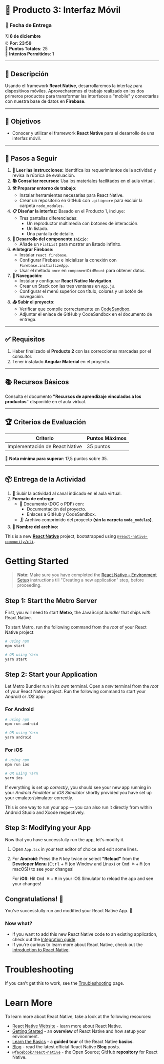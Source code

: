 # 📱 **Producto 3: Interfaz Móvil**

### 📅 **Fecha de Entrega**  
🗓 **8 de diciembre**  
⏰ **Por: 23:59**  
📌 **Puntos Totales**: 25  
🔁 **Intentos Permitidos**: 1  

---

## 🌟 **Descripción**  
Usando el framework **React Native**, desarrollaremos la interfaz para dispositivos móviles. Aprovecharemos el trabajo realizado en los dos primeros productos para transformar las interfaces a "mobile" y conectarlas con nuestra base de datos en **Firebase**.

---

## 🎯 **Objetivos**  
- Conocer y utilizar el framework **React Native** para el desarrollo de una interfaz móvil.

---

## 📝 **Pasos a Seguir**  

1. **📖 Leer las instrucciones:** Identifica los requerimientos de la actividad y revisa la rúbrica de evaluación.  
2. **📚 Consultar recursos:** Usa los materiales facilitados en el aula virtual.  
3. **🛠 Preparar entorno de trabajo:**  
    - Instalar herramientas necesarias para React Native.  
    - Crear un repositorio en GitHub con `.gitignore` para excluir la carpeta `node_modules`.  
4. **📋 Diseñar la interfaz:** Basado en el Producto 1, incluye:  
    - Tres pantallas diferenciadas:  
        - Un reproductor multimedia con botones de interacción.  
        - Un listado.  
        - Una pantalla de detalle.  
5. **🚀 Desarrollo del componente `Inicio`:**  
    - Añade un `FlatList` para mostrar un listado infinito.  
6. **🔥 Integrar Firebase:**  
    - Instalar `react firebase`.  
    - Configurar Firebase e inicializar la conexión con `Firebase.initializeApp`.  
    - Usar el método `once` en `componentDidMount` para obtener datos.  
7. **🔀 Navegación:**  
    - Instalar y configurar **React Native Navigation**.  
    - Crear un Stack con las tres ventanas en `App.js`.  
    - Configurar el menú superior con título, colores y un botón de navegación.  
8. **📤 Subir el proyecto:**  
    - Verificar que compile correctamente en [CodeSandbox](https://codesandbox.io/).  
    - Adjuntar el enlace de GitHub y CodeSandbox en el documento de entrega.

---

## ✅ **Requisitos**  

1. Haber finalizado el **Producto 2** con las correcciones marcadas por el consultor.  
2. Tener instalado **Angular Material** en el proyecto.  

---

## 📚 **Recursos Básicos**  
Consulta el documento **"Recursos de aprendizaje vinculados a los productos"** disponible en el aula virtual.

---

## 🏆 **Criterios de Evaluación**  

| **Criterio**                          | **Puntos Máximos** |  
|---------------------------------------|--------------------|  
| Implementación de React Native        | 35 puntos          |  

📌 **Nota mínima para superar**: 17,5 puntos sobre 35.  

---

## 📦 **Entrega de la Actividad**  

1. 📩 Subir la actividad al canal indicado en el aula virtual.  
2. **Formato de entrega:**  
    - 📄 Documento (DOC o PDF) con:  
        - Documentación del proyecto.  
        - Enlaces a GitHub y CodeSandbox.  
    - 🗜 Archivo comprimido del proyecto **(sin la carpeta `node_modules`)**.  
3. **📁 Nombre del archivo:**  


This is a new [**React Native**](https://reactnative.dev) project, bootstrapped using [`@react-native-community/cli`](https://github.com/react-native-community/cli).

# Getting Started

>**Note**: Make sure you have completed the [React Native - Environment Setup](https://reactnative.dev/docs/environment-setup) instructions till "Creating a new application" step, before proceeding.

## Step 1: Start the Metro Server

First, you will need to start **Metro**, the JavaScript _bundler_ that ships _with_ React Native.

To start Metro, run the following command from the _root_ of your React Native project:

```bash
# using npm
npm start

# OR using Yarn
yarn start
```

## Step 2: Start your Application

Let Metro Bundler run in its _own_ terminal. Open a _new_ terminal from the _root_ of your React Native project. Run the following command to start your _Android_ or _iOS_ app:

### For Android

```bash
# using npm
npm run android

# OR using Yarn
yarn android
```

### For iOS

```bash
# using npm
npm run ios

# OR using Yarn
yarn ios
```

If everything is set up _correctly_, you should see your new app running in your _Android Emulator_ or _iOS Simulator_ shortly provided you have set up your emulator/simulator correctly.

This is one way to run your app — you can also run it directly from within Android Studio and Xcode respectively.

## Step 3: Modifying your App

Now that you have successfully run the app, let's modify it.

1. Open `App.tsx` in your text editor of choice and edit some lines.
2. For **Android**: Press the <kbd>R</kbd> key twice or select **"Reload"** from the **Developer Menu** (<kbd>Ctrl</kbd> + <kbd>M</kbd> (on Window and Linux) or <kbd>Cmd ⌘</kbd> + <kbd>M</kbd> (on macOS)) to see your changes!

   For **iOS**: Hit <kbd>Cmd ⌘</kbd> + <kbd>R</kbd> in your iOS Simulator to reload the app and see your changes!

## Congratulations! :tada:

You've successfully run and modified your React Native App. :partying_face:

### Now what?

- If you want to add this new React Native code to an existing application, check out the [Integration guide](https://reactnative.dev/docs/integration-with-existing-apps).
- If you're curious to learn more about React Native, check out the [Introduction to React Native](https://reactnative.dev/docs/getting-started).

# Troubleshooting

If you can't get this to work, see the [Troubleshooting](https://reactnative.dev/docs/troubleshooting) page.

# Learn More

To learn more about React Native, take a look at the following resources:

- [React Native Website](https://reactnative.dev) - learn more about React Native.
- [Getting Started](https://reactnative.dev/docs/environment-setup) - an **overview** of React Native and how setup your environment.
- [Learn the Basics](https://reactnative.dev/docs/getting-started) - a **guided tour** of the React Native **basics**.
- [Blog](https://reactnative.dev/blog) - read the latest official React Native **Blog** posts.
- [`@facebook/react-native`](https://github.com/facebook/react-native) - the Open Source; GitHub **repository** for React Native.
